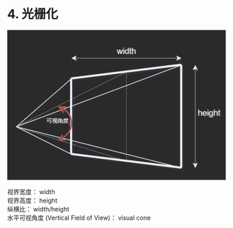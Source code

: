 # 4. 光栅化

![视锥](../pic/visualCone.png)

视界宽度： $\text{width}$  
视界高度： $\text{height}$  
纵横比： $\text{width}/\text{height}$  
水平可视角度 (Vertical Field of View)： $\text{visual cone}$
